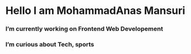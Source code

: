 # Hello I am MohammadAnas Mansuri
### I’m currently working on Frontend Web Developement
### I’m curious about Tech, sports
